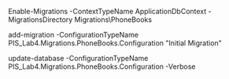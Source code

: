 Enable-Migrations -ContextTypeName ApplicationDbContext -MigrationsDirectory Migrations\PhoneBooks

add-migration -ConfigurationTypeName PIS_Lab4.Migrations.PhoneBooks.Configuration "Initial Migration"

update-database -ConfigurationTypeName PIS_Lab4.Migrations.PhoneBooks.Configuration -Verbose